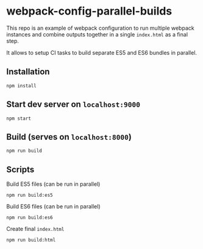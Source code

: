 # webpack-config-parallel-builds

This repo is an example of webpack configuration to run multiple webpack instances and combine outputs together in a single `index.html` as a final step.

It allows to setup CI tasks to build separate ES5 and ES6 bundles in parallel.


## Installation

```
npm install
```

## Start dev server on `localhost:9000`

```
npm start
```

## Build (serves on `localhost:8000`)

```
npm run build
```

## Scripts


Build ES5 files (can be run in parallel)

```
npm run build:es5
```

Build ES6 files (can be run in parallel)

```
npm run build:es6
```

Create final `index.html`

```
npm run build:html 
```
